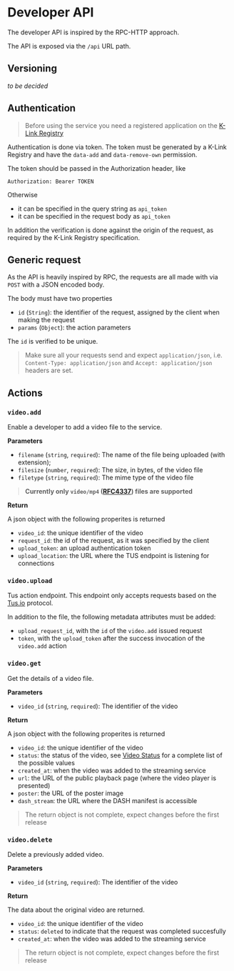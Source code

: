 # Developer API

The developer API is inspired by the RPC-HTTP approach.

The API is exposed via the `/api` URL path.

## Versioning

_to be decided_

## Authentication

> Before using the service you need a registered application on the [K-Link Registry](https://github.com/k-box/k-link-registry)

Authentication is done via token. The token must be generated by a K-Link Registry and have the `data-add` and `data-remove-own` permission.

The token should be passed in the Authorization header, like

```
Authorization: Bearer TOKEN
```

Otherwise

- it can be specified in the query string as `api_token`
- it can be specified in the request body as `api_token`

In addition the verification is done against the origin of the request, as required by the K-Link Registry specification.

## Generic request

As the API is heavily inspired by RPC, the requests are all made with via `POST` with a JSON encoded body.

The body must have two properties

- `id` (`String`): the identifier of the request, assigned by the client when making the request
- `params` (`Object`): the action parameters

The `id` is verified to be unique.

> Make sure all your requests send and expect `application/json`, i.e. `Content-Type: application/json` and `Accept: application/json` headers are set.

## Actions

### `video.add`

Enable a developer to add a video file to the service.

**Parameters**

- `filename` (`string`, `required`): The name of the file being uploaded (with extension);
- `filesize` (`number`, `required`): The size, in bytes, of the video file
- `filetype` (`string`, `required`): The mime type of the video file 

> **Currently only `video/mp4` ([RFC4337](https://tools.ietf.org/html/rfc4337)) files are supported**

**Return**

A json object with the following properites is returned

- `video_id`: the unique identifier of the video
- `request_id`: the id of the request, as it was specified by the client
- `upload_token`: an upload authentication token
- `upload_location`: the URL where the TUS endpoint is listening for connections

### `video.upload`

Tus action endpoint. This endpoint only accepts requests based on the [Tus.io](https://tus.io/) protocol.

In addition to the file, the following metadata attributes must be added:

- `upload_request_id`, with the `id` of the `video.add` issued request
- `token`, with the `upload_token` after the success invocation of the `video.add` action

### `video.get`

Get the details of a video file.

**Parameters**

- `video_id` (`string`, `required`): The identifier of the video

**Return**

A json object with the following properites is returned

- `video_id`: the unique identifier of the video
- `status`: the status of the video, see [Video Status](./video-status.md) for a complete list of the possible values
- `created_at`: when the video was added to the streaming service
- `url`: the URL of the public playback page (where the video player is presented)
- `poster`: the URL of the poster image
- `dash_stream`: the URL where the DASH manifest is accessible

> The return object is not complete, expect changes before the first release

### `video.delete`

Delete a previously added video.

**Parameters**

- `video_id` (`string`, `required`): The identifier of the video

**Return**

The data about the original video are returned. 

- `video_id`: the unique identifier of the video
- `status`: `deleted` to indicate that the request was completed succesfully
- `created_at`: when the video was added to the streaming service

> The return object is not complete, expect changes before the first release

